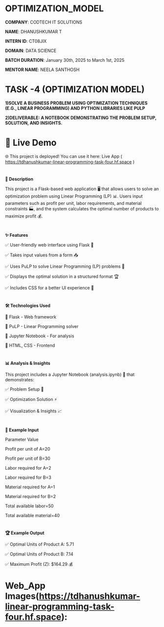 # OPTIMIZATION_MODEL

**COMPANY**: CODTECH IT SOLUTIONS

**NAME**: DHANUSHKUMAR T

**INTERN ID**: CT08JIX

**DOMAIN**: DATA SCIENCE

**BATCH DURATION**: January 30th, 2025 to March 1st, 2025

**MENTOR NAME**: NEELA SANTHOSH
#
# TASK -4 (OPTIMIZATION MODEL)

**1)SOLVE A BUSINESS PROBLEM USING
OPTIMIZATION TECHNIQUES (E.G., LINEAR
PROGRAMMING) AND PYTHON LIBRARIES
LIKE PULP**

**2)DELIVERABLE: A NOTEBOOK
DEMONSTRATING THE PROBLEM
SETUP, SOLUTION, AND INSIGHTS.**
#

# 🔗 Live Demo

🌐 This project is deployed! You can use it here: Live App ( https://tdhanushkumar-linear-programming-task-four.hf.space )

#

**📘 Description**

This project is a Flask-based web application 🖥️ that allows users to solve an optimization problem using Linear Programming (LP) 📊. Users input parameters such as profit per unit, labor requirements, and material constraints 🏭, and the system calculates the optimal number of products to maximize profit 💰.

#

**✨ Features**

✅ User-friendly web interface using Flask 🎨

✅ Takes input values from a form 📥

✅ Uses PuLP to solve Linear Programming (LP) problems 🔢

✅ Displays the optimal solution in a structured format 🏆

✅ Includes CSS for a better UI experience 🎨

#

**🛠️ Technologies Used**

🔹 Flask - Web framework

🔹 PuLP - Linear Programming solver

🔹 Jupyter Notebook - For analysis

🔹 HTML, CSS - Frontend

#

**📊 Analysis & Insights**

This project includes a Jupyter Notebook (analysis.ipynb) 📘 that demonstrates:

✅ Problem Setup 📝

✅ Optimization Solution ⚡

✅ Visualization & Insights 📈


#

**📌 Example Input**

Parameter	Value

Profit per unit of A=20

Profit per unit of B=30

Labor required for A=2

Labor required for B=3

Material required for A=1

Material required for B=2

Total available labor=50

Total available material=40


#

**🏆 Example Output**

✅ Optimal Units of Product A: 5.71

✅ Optimal Units of Product B: 7.14

✅ Maximum Profit (Z): $164.29 💰

#

# Web_App Images(https://tdhanushkumar-linear-programming-task-four.hf.space):

